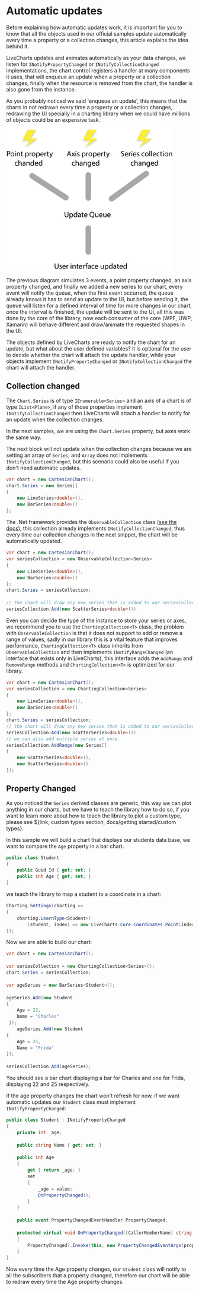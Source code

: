 # Automatic updates

Before explaining how automatic updates work, it is important for you to know that all the objects used in our official samples update automatically every time a property or a collection changes, this article explains the idea behind it.

LiveCharts updates and animates automatically as your data changes, we listen for `INotifyPropertyChanged` or `INotifyCollectionChanged` implementations, the chart control registers a handler at many components it uses, that will enqueue an update when a property or a collection changes, finally when the resource is removed from the chart, the handler is also gone from the instance.

As you probably noticed we said 'enqueue an update', this means that the charts in not redrawn every time a property or a collection changes, redrawing the UI specially in a charting library when we could have millions of objects could be an expensive task.

![updates cycle](../resources/updatescycle.png)

The previous diagram simulates 3 events, a point property changed, an axis property changed, and finally we added a new series to our chart, every event will notify the queue, when the first event occurred, the queue already knows it has to send an update to the UI, but before sending it, the queue will listen for a defined interval of time for more changes in our chart, once the interval is finished, the update will be sent to the UI, all this was done by the core of the library, now each consumer of the core (WPF, UWP, Xamarin) will behave different and draw/animate the requested shapes in the UI.

The objects defined by LiveCharts are ready to notify the chart for an update, but what about the user defined variables? it is optional for the user to decide whether the chart will attach the update handler, while your objects implement `INotifyPropertyChanged` or `INotifyCollectionChanged` the chart will attach the handler.

## Collection changed

The `Chart.Series` is of type `IEnumerable<Series>` and an axis of a chart is of type `IList<Plane>`, if any of those properties implement `INotifyCollectionChanged` then LiveCharts will attach a handler to notify for an update when the collection changes.

In the next samples, we are using the `Chart.Series` property, but axes work the same way.

The next block will not update when the collection changes because we are setting an array of `Series`, and `Array` does not implements `INotifyCollectionChanged`, but this scenario could also be useful if you don't need automatic updates.

```c#
var chart = new CartesianChart();
chart.Series = new Series[]
{
    new LineSeries<double>(),
    new BarSeries<double>()
};
```

The .Net framework provides the `ObservableCollection` class ([see the docs](https://msdn.microsoft.com/en-us//library/ms668604(v=vs.110).aspx)), this collection already implements `INotifyCollectionChanged`, thus every time our collection changes in the next snippet, the chart will be automatically updated.

```c#
var chart = new CartesianChart();
var seriesCollection = new ObservableCollection<Series>
{
    new LineSeries<double>(),
    new BarSeries<double>()
};
chart.Series = seriesCollection;

// the chart will draw any new series that is added to our seriesCollection instance
seriesCollection.Add(new ScatterSeries<double>())
```

Even you can decide the type of the instance to store your series or axes, we recommend you to use the `ChartingCollection<T>` class, the problem with `ObservableCollection` is that it does not support to add or remove a range of values, sadly in our library this is a vital feature that improves performance, `ChartingCollection<T>` class inherits from `ObservableCollection` and then implements `INotifyRangeChanged` (an interface that exists only in LiveCharts), this interface adds the `AddRange` and `RemoveRange` methods and `ChartingCollection<T>` is optimized for our library.

```c#
var chart = new CartesianChart();
var seriesCollection = new ChartingCollection<Series>
{
    new LineSeries<double>(),
    new BarSeries<double>()
};
chart.Series = seriesCollection;
// the chart will draw any new series that is added to our seriesCollection instance
seriesCollection.Add(new ScatterSeries<double>())
// we can also add multiple series at once.
seriesCollection.AddRange(new Series[]
{
    new ScatterSeries<double>(),
    new ScatterSeries<double>()
});
```

## Property Changed

As you noticed the `Series` derived classes are generic, this way we can plot anything in our charts, but we have to teach the library how to do so, if you want to learn more about how to teach the library to plot a custom type, please see ${link, custom types section, docs/getting started/custom types}.

In this sample we will build a chart that displays our students data base, we want to compare the `Age` property in a bar chart.

```c#
public class Student
{
    public Guid Id { get; set; }
    public int Age { get; set; }
}
```

we teach the library to map a student to a coordinate in a chart:

```c#
Charting.Settings(charting =>
{
    charting.LearnType<Student>(
        (student, index) => new LiveCharts.Core.Coordinates.Point(index, student.Age));
});
```

Now we are able to build our chart:

```c#
var chart = new CartesianChart();

var seriesCollection = new ChartingCollection<Series>();
chart.Series = seriesCollection;

var ageSeries = new BarSeries<Student>();

ageSeries.Add(new Student
{
    Age = 22,
    Name = "Charles"
 });
    ageSeries.Add(new Student
{
    Age = 25,
    Name = "Frida"
});

seriesCollection.Add(ageSeries);
```

You should see a bar chart displaying a bar for Charles and one for Frida, displaying 22 and 25 respectively.

If the age property changes the chart won't refresh for now, if we want automatic updates our `Student` class must implement `INotifyPropertyChanged`:

```c#
public class Student : INotifyPropertyChanged
{
    private int _age;

    public string Name { get; set; }

    public int Age
    {
        get { return _age; }
        set
        {
            _age = value;
            OnPropertyChanged();
        }
    }

    public event PropertyChangedEventHandler PropertyChanged;

    protected virtual void OnPropertyChanged([CallerMemberName] string propertyName = null)
    {
        PropertyChanged?.Invoke(this, new PropertyChangedEventArgs(propertyName));
    }
}
```

Now every time the Age property changes, our `Student` class will notify to all the subscribers that a property changed, therefore our chart will be able to redraw every time the Age property changes.
